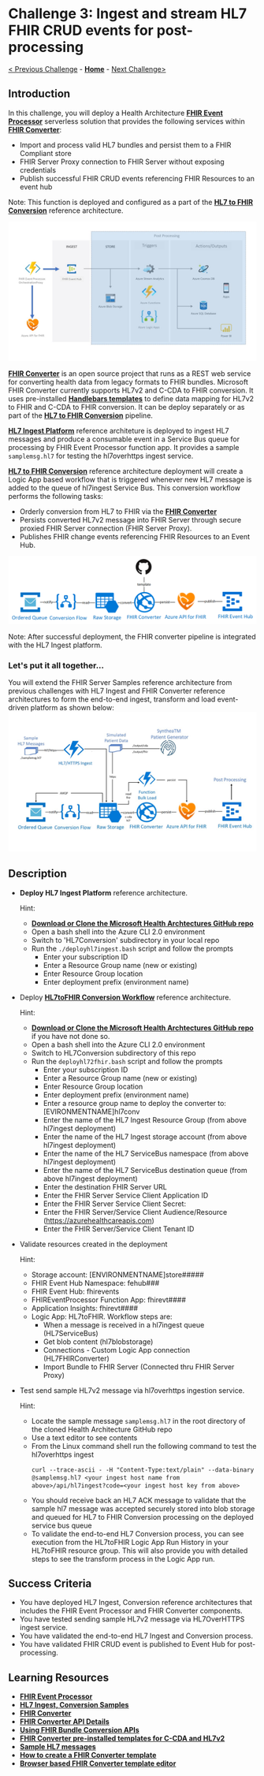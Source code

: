 # Challenge 3: Ingest and stream HL7 FHIR CRUD events for post-processing

[< Previous Challenge](./Challenge02.md) - **[Home](../readme.md)** - [Next Challenge>](./Challenge04.md)

## Introduction

In this challenge, you will deploy a Health Architecture **[FHIR Event Processor](https://github.com/microsoft/health-architectures/tree/master/FHIR/FHIREventProcessor)** serverless solution that provides the following services within **[FHIR Converter](https://github.com/microsoft/FHIR-Converter)**:
- Import and process valid HL7 bundles and persist them to a FHIR Compliant store
- FHIR Server Proxy connection to FHIR Server without exposing credentials
- Publish successful FHIR CRUD events referencing FHIR Resources to an event hub

Note: This function is deployed and configured as a part of the **[HL7 to FHIR Conversion](https://github.com/microsoft/health-architectures/tree/master/HL7Conversion#hl7tofhir-conversion)** reference architecture.

![FHIR CRUD Post Processing Sample](../images/fhir-serverless-streaming.jpg)

**[FHIR Converter](https://github.com/microsoft/FHIR-Converter)** is an open source project that runs as a REST web service for converting health data from legacy formats to FHIR bundles.  Microsoft FHIR Converter currently supports HL7v2 and C-CDA to FHIR conversion.  It uses pre-installed **[Handlebars templates](https://handlebarsjs.com/)** to define data mapping for HL7v2 to FHIR and C-CDA to FHIR conversion.  It can be deploy separately or as part of the **[HL7 to FHIR Conversion](https://github.com/microsoft/health-architectures/tree/master/HL7Conversion#hl7tofhir-conversion)** pipeline.

**[HL7 Ingest Platform](https://github.com/microsoft/health-architectures/tree/master/HL7Conversion#deploying-your-own-hl7-ingest-platform)** reference architeture is deployed to ingest HL7 messages and produce a consumable event in a Service Bus queue for processing by FHIR Event Processor function app.  It provides a sample `samplemsg.hl7` for testing the hl7overhttps ingest service.

**[HL7 to FHIR Conversion](https://github.com/microsoft/health-architectures/tree/master/HL7Conversion#hl7tofhir-conversion)** reference architecture deployment will create a Logic App based workflow that is triggered whenever new HL7 message is added to the queue of hl7ingest Service Bus. This conversion workflow performs the following tasks:
- Orderly conversion from HL7 to FHIR via the **[FHIR Converter](https://github.com/microsoft/FHIR-Converter)**
- Persists converted HL7v2 message into FHIR Server through secure proxied FHIR Server connection (FHIR Server Proxy). 
- Publishes FHIR change events referencing FHIR Resources to an Event Hub.

![HL7 to FHIR Conversion](../images/hl72fhirconversion.png)

Note: After successful deployment, the FHIR converter pipeline is integrated with the HL7 Ingest platform.

### Let's put it all together...
You will extend the FHIR Server Samples reference architecture from previous challenges with HL7 Ingest and FHIR Converter reference architectures to form the end-to-end ingest, transform and load event-driven platform as shown below:
![HL7 ingest, conversion and bulk load](../images/fhir-hl7-ingest-conversion-bulkload-samples-architecture.jpg)


## Description

- **Deploy HL7 Ingest Platform** reference architecture.

    Hint:
    - **[Download or Clone the Microsoft Health Archtectures GitHub repo](https://github.com/microsoft/health-architectures)**
    - Open a bash shell into the Azure CLI 2.0 environment
    - Switch to 'HL7Conversion' subdirectory in your local repo
    - Run the `./deployhl7ingest.bash` script and follow the prompts
        - Enter your subscription ID
        - Enter a Resource Group name (new or existing)
        - Enter Resource Group location
        - Enter deployment prefix (environment name)
- Deploy **[HL7toFHIR Conversion Workflow](https://github.com/microsoft/health-architectures/tree/master/HL7Conversion#-deploying-your-own-hl7tofhir-conversion-workflow)** reference architecture.

    Hint:
    - **[Download or Clone the Microsoft Health Archtectures GitHub repo](https://github.com/microsoft/health-architectures)** if you have not done so.
    - Open a bash shell into the Azure CLI 2.0 environment
    - Switch to HL7Conversion subdirectory of this repo
    - Run the `deployhl72fhir.bash` script and follow the prompts
        - Enter your subscription ID
        - Enter a Resource Group name (new or existing)
        - Enter Resource Group location
        - Enter deployment prefix (environment name)
        - Enter a resource group name to deploy the converter to: [EVIRONMENTNAME]hl7conv
        - Enter the name of the HL7 Ingest Resource Group (from above hl7ingest deployment)
        - Enter the name of the HL7 Ingest storage account (from above hl7ingest deployment)
        - Enter the name of the HL7 ServiceBus namespace (from above hl7ingest deployment)
        - Enter the name of the HL7 ServiceBus destination queue (from above hl7ingest deployment)
        - Enter the destination FHIR Server URL
        - Enter the FHIR Server Service Client Application ID
        - Enter the FHIR Server Service Client Secret:
        - Enter the FHIR Server/Service Client Audience/Resource (https://azurehealthcareapis.com)
        - Enter the FHIR Server/Service Client Tenant ID  
          
- Validate resources created in the deployment

    Hint:
    - Storage account: [ENVIRONMENTNAME]store#####
    - FHIR Event Hub Namespace: fehub###
    - FHIR Event Hub: fhirevents
    - FHIREventProcessor Function App: fhirevt####
    - Application Insights: fhirevt####
    - Logic App: HL7toFHIR.  Workflow steps are:
        - When a message is received in a hl7ingest queue (HL7ServiceBus)
        - Get blob content (hl7blobstorage)
        - Connections - Custom Logic App connection (HL7FHIRConverter)
        - Import Bundle to FHIR Server (Connected thru FHIR Server Proxy)

- Test send sample HL7v2 message via hl7overhttps ingestion service.

    Hint:
    - Locate the sample message `samplemsg.hl7` in the root directory of the cloned Health Architecture GitHub repo
    - Use a text editor to see contents
    - From the Linux command shell run the following command to test the hl7overhttps ingest
        ```
        curl --trace-ascii - -H "Content-Type:text/plain" --data-binary @samplemsg.hl7 <your ingest host name from above>/api/hl7ingest?code=<your ingest host key from above>
        ```
    - You should receive back an HL7 ACK message to validate that the sample hl7 message was accepted securely stored into blob storage and queued for HL7 to FHIR Conversion processing on the deployed service bus queue
    - To validate the end-to-end HL7 Conversion process, you can see execution from the HL7toFHIR Logic App Run History in your HL7toFHIR resource group. This will also provide you with detailed steps to see the transform process in the Logic App run.

## Success Criteria
- You have deployed HL7 Ingest, Conversion reference architectures that includes the FHIR Event Processor and FHIR Converter components.
- You have tested sending sample HL7v2 message via HL7OverHTTPS ingest service.
- You have validated the end-to-end HL7 Ingest and Conversion process.
- You have validated FHIR CRUD event is published to Event Hub for post-processing.

## Learning Resources

- **[FHIR Event Processor](https://github.com/microsoft/health-architectures/tree/master/FHIR/FHIREventProcessor)**
- **[HL7 Ingest, Conversion Samples](https://github.com/microsoft/health-architectures/tree/master/HL7Conversion#hl7tofhir-conversion)**
- **[FHIR Converter](https://github.com/microsoft/FHIR-Converter)**
- **[FHIR Converter API Details](https://github.com/microsoft/FHIR-Converter/blob/master/docs/api-summary.md)**
- **[Using FHIR Bundle Conversion APIs](https://github.com/microsoft/FHIR-Converter/blob/master/docs/convert-data-concept.md)**
- **[FHIR Converter pre-installed templates for C-CDA and HL7v2](https://github.com/microsoft/FHIR-Converter/tree/master/src/templates)**
- **[Sample HL7 messages](https://github.com/microsoft/FHIR-Converter/tree/master/src/sample-data/hl7v2)**
- **[How to create a FHIR Converter template](https://github.com/microsoft/FHIR-Converter/blob/master/docs/template-creation-how-to-guide.md)**
- **[Browser based FHIR Converter template editor](https://github.com/microsoft/FHIR-Converter/blob/master/docs/web-ui-summary.md)**





